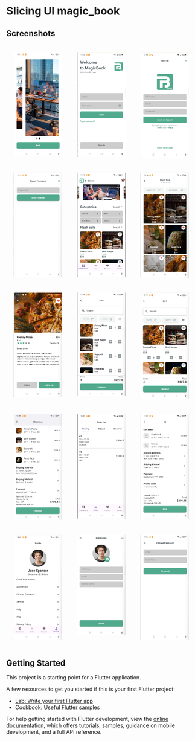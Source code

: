 # Slicing UI magic_book

## Screenshots
<div style="display: grid; grid-template-columns: repeat(3, 1fr); gap: 40px; padding: 20px;">
  <img src="assets/readme/1.splash.png" alt="Splash Screen" width="200"/>
  <img src="assets/readme/2.login.png" alt="Login Screen" width="200"/>
  <img src="assets/readme/3.signUp.png" alt="Sign Up Screen" width="200"/>
  <img src="assets/readme/4.forgotPassword.png" alt="Forgot Password Screen" width="200"/>
  <img src="assets/readme/5.dashboard.png" alt="Dashboard Screen" width="200"/>
  <img src="assets/readme/6.flashSale.png" alt="Flash Sale Screen" width="200"/>
  <img src="assets/readme/7.detilProduct.png" alt="Product Detail Screen" width="200"/>
  <img src="assets/readme/8.cart.png" alt="Cart Screen" width="200"/>
  <img src="assets/readme/9cart2.png" alt="Cart Screen 2" width="200"/>
  <img src="assets/readme/10.Checkout.png" alt="Checkout Screen" width="200"/>
  <img src="assets/readme/11.orderList.png" alt="Order List Screen" width="200"/>
  <img src="assets/readme/12.checoutDetail.png" alt="Checkout Detail Screen" width="200"/>
  <img src="assets/readme/13.profile.png" alt="Profile Screen" width="200"/>
  <img src="assets/readme/14.editProfile.png" alt="Edit Profile Screen" width="200"/>
  <img src="assets/readme/15.changePassword.png" alt="Change Password Screen" width="200"/>
</div>

## Getting Started

This project is a starting point for a Flutter application.

A few resources to get you started if this is your first Flutter project:

- [Lab: Write your first Flutter app](https://docs.flutter.dev/get-started/codelab)
- [Cookbook: Useful Flutter samples](https://docs.flutter.dev/cookbook)

For help getting started with Flutter development, view the
[online documentation](https://docs.flutter.dev/), which offers tutorials,
samples, guidance on mobile development, and a full API reference.
